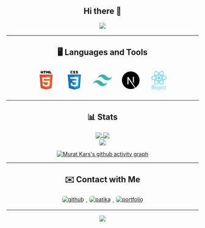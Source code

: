 <div align="center">

## Hi there 👋

</div>

<div align="center">
<a href="https://github.com/KarsMurat" target="_blank">
<img src="https://readme-typing-svg.muratkars.live?font=Fira+Code&duration=2000&pause=1000&color=61DBFB&background=0d1117&center=true&vCenter=true&width=435&lines=Welcome+to+my+page%2C+this+is+Murat" />
</a>
</div>

---

<div align="center">

## 🖥️ Languages and Tools

<div align="center">    
<a href="https://github.com/KarsMurat" target="_blank"><img style="margin: 10px" src="/img/html5.svg" alt="HTML5" title="HTML5" height="50" /></a> 
<a href="https://github.com/KarsMurat" target="_blank"><img style="margin: 10px" src="/img/css3.svg" alt="CSS3" title="CSS3" height="50" /></a>  
<a href="https://github.com/KarsMurat" target="_blank"><img style="margin: 10px" src="/img/tailwindcss.svg" alt="Tailwind CSS" title="Tailwind CSS" height="50" /></a>
<a href="https://github.com/KarsMurat" target="_blank"><img style="margin: 10px" src="/img/nextjs.svg" alt="NextJS" title="NextJS" height="50" /></a> 
<a href="https://github.com/KarsMurat" target="_blank"><img style="margin: 10px" src="/img/react.svg" alt="React" title="React" height="50" /></a>  
</div>
  
---
  
## 📊 Stats
<div align="center">
<a href="https://github.com/KarsMurat/Personal-Website">
  <img align="center" src="https://github-stats.muratkars.live/api/pin/?username=KarsMurat&repo=Personal-Portfolio-Website&show_owner=true&theme=react&hide_border=true" />
</a>
<a href="https://github.com/KarsMurat">
  <img align="center" src="https://github-stats.muratkars.live/api/top-langs/?username=KarsMurat&layout=compact&theme=react&hide_border=true&langs_count=10" />
</a>
</div>
 
<div align="center"> 
<a href="https://github.com/KarsMurat">
  <img align="center" src="https://github-stats.muratkars.live/api?username=KarsMurat&theme=react&hide_border=true&include_all_commits=true&show_icons=true&hide_rank=true" />
</a>
</div>

[![Murat Kars's github activity graph](https://github-readme-activity-graph.muratkars.live/graph?username=KarsMurat&theme=react-dark&hide_border=true&radius=8)](https://github.com/KarsMurat)

---

<div align="center">

## ✉️ Contact with Me

</div>

<div align="center">
<a href="https://github.com/KarsMurat" target="_blank">
<img src=https://img.shields.io/badge/github-%2324292e.svg?&style=for-the-badge&logo=github&logoColor=white alt=github style="margin: 5px; border-radius: 5px;" />
</a>
<a href="https://app.patika.dev/muratkars" target="_blank">
<img src=https://img.shields.io/badge/PAT%C4%B0KA-FEBF5E?style=for-the-badge alt=patika style="margin: 5px; border-radius: 5px" />
</a>
<a href="https://www.muratkars.live" target="_blank">
<img src=https://img.shields.io/badge/PORTFOLIO-61DBFB?style=for-the-badge alt=portfolio style="margin: 5px; border-radius: 5px" />
</a>
</div>

---

<div align="center">
<a href="https://github.com/KarsMurat" target="_blank">
<img src="https://visitor-badge.glitch.me/badge?page_id=KarsMurat&left_text=My%20Page%20Visitors" />
</a>
</div>
